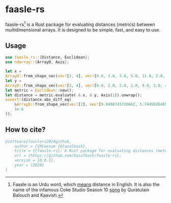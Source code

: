 # faasle-rs

faasle-rs[^1] is a Rust package for evaluating distances (metrics) between
multidimensional arrays. It is designed to be simple, fast, and easy to use.

## Usage

```rust
use faasle_rs::{Distance, Euclidean};
use ndarray::{ArrayD, Axis};

let x =
ArrayD::from_shape_vec(vec![2, 4], vec![0.0, 3.0, 3.0, 5.0, 11.0, 2.0, 0.0, 9.0]).unwrap();
let y =
ArrayD::from_shape_vec(vec![2, 4], vec![9.0, 2.0, 2.0, 1.0, 9.0, 5.0, 4.0, 7.0]).unwrap();
let metric = Euclidean::new();
let distance = metric.evaluate( & x, & y, Axis(1)).unwrap();
assert!(distance.abs_diff_eq(
    &ArrayD::from_shape_vec(vec![2], vec![9.9498743710662, 5.744562646538029]).unwrap(),
    1e-6
));
```

## How to cite?

```bibtex
@software{faaslers2024github,
    author = {{M}eesum {Q}azalbash},
    title = {{faasle-rs}: A Rust package for evaluating distances (metrics).},
    url = {https://github.com/Qazalbash/faasle-rs},
    version = {0.0.1},
    year = {2024}
}
```

[^1]: Faasle is an Urdu word, which [means][Faasle meaning]
distance in English. It is also the name of the infamous Coke Studio Season 10
[song][Faasle song] by Quratulain Balouch and Kaavish.

[Faasle song]: https://www.youtube.com/watch?v=9sekgEXGm-E

[Faasle meaning]: https://www.rekhta.org/urdudictionary?keyword=faasle&lang=eng